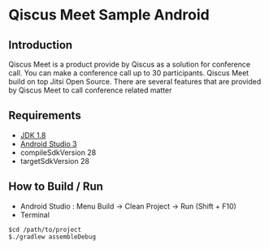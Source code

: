 # Qiscus Meet Sample Android

## Introduction

Qiscus Meet is a product provide by Qiscus as a solution for conference call. You can make a conference call up to 30 participants. Qiscus Meet build on top Jitsi Open Source. There are several features that are provided by Qiscus Meet to call conference related matter

## Requirements

 - [JDK 1.8](http://www.oracle.com/technetwork/java/javase/downloads/jdk8-downloads-2133151.html?printOnly=1)
 - [Android Studio 3](https://developer.android.com/studio/index.html)
 - compileSdkVersion 28
 - targetSdkVersion 28

## How to Build / Run

 - Android Studio  : Menu Build → Clean Project → Run (Shift + F10)
 - Terminal

```
$cd /path/to/project 
$./gradlew assembleDebug
```